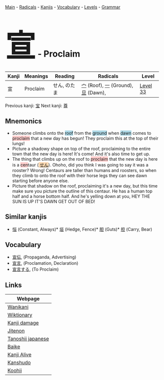 <style> bigfont {font-size: 100px}</style>
[Main](../README.md) -
[Radicals](../radicals.md) -
[Kanjis](../kanjis.md) -
[Vocabulary](../vocabulary.md) -
[Levels](../levels.md) -
[Grammar](../grammar.md)
# <bigfont> 宣</bigfont> - Proclaim 

| Kanji | Meanings | Reading | Radicals | Level |
| --- | --- | --- | --- | --- |
| 宣 | Proclaim | せん, のたま | [宀](../radicals/宀.md) (Roof), [一](../radicals/一.md) (Ground), [旦](../radicals/旦.md) (Dawn),  | [Level 33](../levels/wk_level33.md) |

Previous kanji: [宝](宝.md) Next kanji: [尊](尊.md) 

## Mnemonics
 * Someone climbs onto the <span style="background-color:#ADD8E6"> roof</span> from the <span style="background-color:#ADD8E6"> ground</span> when <span style="background-color:#ADD8E6"> dawn</span> comes to <span style="background-color:#ffcccb"> proclaim</span> that a new day has begun! They proclaim this at the top of their lungs!
* Picture a shadowy shape on top of the roof, proclaiming to the entire town that the new day is here! It's come! And it's also time to get up.
* The thing that climbs up on the roof to <span style="background-color:#ffcccb"> proclaim</span> that the new day is here is a <span style="background-color:#ffcccb"> cen</span>taur (<span style="background-color:#fed8b1"> [せん](https://jisho.org/search/せん)</span>). Ohoho, did you think I was going to say it was a rooster? Wrong! Centaurs are taller than humans and roosters, so when they climb to onto the roof with their horse legs they can see dawn starting before anyone else.
* Picture that shadow on the roof, proclaiming it's a new day, but this time make sure you picture the outline of this centaur. He has a human top half and a horse bottom half. And he's yelling down at you, HEY THE SUN IS UP IT'S DAWN GET OUT OF BED!


## Similar kanjis
 * [恒](恒.md) (Constant, Always)* [垣](垣.md) (Hedge, Fence)* [胆](胆.md) (Guts)* [担](担.md) (Carry, Bear)


## Vocabulary
 * [宣伝](../vocabulary/宣.md), (Propaganda, Advertising)
* [宣言](../vocabulary/宣.md), (Proclamation, Declaration)
* [宣言する](../vocabulary/宣.md), (To Proclaim)



## Links 

| Webpage |
| --- |
| [Wanikani          ](https://www.wanikani.com/kanji/宣) |
| [Wiktionary        ](https://en.wiktionary.org/wiki/宣) |
| [Kanji damage      ](http://www.kanjidamage.com/kanji/search?utf8=✓&q=宣) |
| [Jitenon           ](https://jitenon.com/kanji/宣) |
| [Tanoshii japanese ](https://www.tanoshiijapanese.com/dictionary/kanji.cfm?k=宣) |
| [Baike             ](https://baike.baidu.com/item/宣) |
| [Kanji Alive       ](https://app.kanjialive.com/宣) |
| [Kanshudo          ](https://www.kanshudo.com/searchmn?q=宣) |
| [Koohii            ](https://kanji.koohii.com/study/kanji/宣) |
